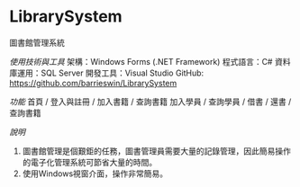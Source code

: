 # LibrarySystem

圖書館管理系統

*使用技術與工具*
架構：Windows Forms (.NET Framework)
程式語言：C#
資料庫運用：SQL Server
開發工具：Visual Studio
GitHub: https://github.com/barrieswin/LibrarySystem

*功能* 
首頁 / 登入與註冊 / 加入書籍 / 查詢書籍
加入學員 / 查詢學員 / 借書 / 還書 / 查詢書籍

*說明*
1.	圖書館管理是個艱鉅的任務，圖書管理員需要大量的記錄管理，因此簡易操作的電子化管理系統可節省大量的時間。
2.	使用Windows視窗介面，操作非常簡易。
